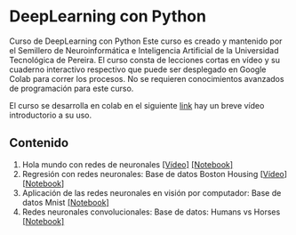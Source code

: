 # DeepLearning con Python
Curso de DeepLearning con Python 
Este curso es creado y mantenido por el Semillero de Neuroinformática e Inteligencia Artificial de la Universidad Tecnológica de Pereira. El curso consta de lecciones cortas en vídeo y su cuaderno interactivo respectivo que puede ser desplegado en Google Colab para correr los procesos. No se requieren conocimientos avanzados de programación para este curso.

El curso se desarrolla en colab en el siguiente [link](https://youtu.be/gy7Hu8ehLcM) hay un breve vídeo introductorio a su uso.

## Contenido
1.    Hola mundo con redes de neuronales [[Vídeo]](https://youtu.be/CxG7yCMws2k) [[Notebook]](https://github.com/Semillero-de-Neuroinformatica-IA/DeepLearning--with-python/blob/main/Hello_World_NN.ipynb)
2.   Regresión con redes neuronales: Base de datos Boston Housing [[Vídeo](https://youtu.be/T4KGEZsDve0)] [[Notebook](https://github.com/Semillero-de-Neuroinformatica-IA/DeepLearning--with-python/blob/main/Boston_Housing.ipynb)]
3. Aplicación de las redes neuronales en visión por computador: Base de datos Mnist [[Notebook]](https://github.com/Semillero-de-Neuroinformatica-IA/DeepLearning--with-python/blob/main/mnist_fashion.ipynb)
4. Redes neuronales convolucionales: Base de datos: Humans vs Horses [[Notebook]](https://github.com/Semillero-de-Neuroinformatica-IA/DeepLearning-con-python/blob/main/Horses_vs_Humans.ipynb)
